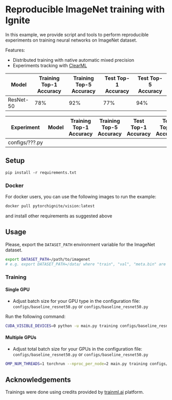 # Reproducible ImageNet training with Ignite

In this example, we provide script and tools to perform reproducible experiments on training neural networks on ImageNet
dataset.

Features:

- Distributed training with native automatic mixed precision
- Experiments tracking with [ClearML](https://github.com/allegroai/clearml)

| Model     | Training Top-1 Accuracy | Training Top-5 Accuracy | Test Top-1 Accuracy | Test Top-5 Accuracy |
| --------- | ----------------------- | ----------------------- | ------------------- | ------------------- |
| ResNet-50 | 78%                     | 92%                     | 77%                 | 94%                 |

Experiment | Model | Training Top-1 Accuracy | Training Top-5 Accuracy | Test Top-1 Accuracy | Test Top-5 Accuracy | ClearML Link
---|---|---|---|---|---|---
configs/???.py |

## Setup

```
pip install -r requirements.txt
```

### Docker

For docker users, you can use the following images to run the example:
```bash
docker pull pytorchignite/vision:latest
```

and install other requirements as suggested above

## Usage

Please, export the `DATASET_PATH` environment variable for the ImageNet dataset.

```bash
export DATASET_PATH=/path/to/imagenet
# e.g. export DATASET_PATH=/data/ where "train", "val", "meta.bin" are located
```

### Training

#### Single GPU

- Adjust batch size for your GPU type in the configuration file: `configs/baseline_resnet50.py` or `configs/baseline_resnet50.py`

Run the following command:
```bash
CUDA_VISIBLE_DEVICES=0 python -u main.py training configs/baseline_resnet50.py
```
#### Multiple GPUs

- Adjust total batch size for your GPUs in the configuration file: `configs/baseline_resnet50.py` or `configs/baseline_resnet50.py`

```bash
OMP_NUM_THREADS=1 torchrun --nproc_per_node=2 main.py training configs/baseline_resnet50.py
```


## Acknowledgements

Trainings were done using credits provided by [trainml.ai](trainml.ai) platform.
